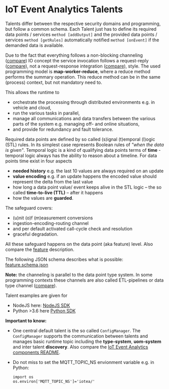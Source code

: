<!---
  Copyright (c) 2021 Bosch.IO GmbH

  This Source Code Form is subject to the terms of the Mozilla Public
  License, v. 2.0. If a copy of the MPL was not distributed with this
  file, You can obtain one at https://mozilla.org/MPL/2.0/.

  SPDX-License-Identifier: MPL-2.0
-->

# IoT Event Analytics Talents

Talents differ between the respective security domains and programming, but follow a common schema. Each Talent just has to define its required data points / services `method [addOutput]` and the provided data points / services `method [getRules]` automatically notified `method [onEvent]` if the demanded data is available.

Due to the fact that everything follows a non-blocking channeling ([compare](https://www.enterpriseintegrationpatterns.com/patterns/messaging/MessageChannel.html)) IO concept the service invocation follows a request-reply ([compare](https://www.enterpriseintegrationpatterns.com/patterns/messaging/RequestReply.html)), not a request-response integration ([compare](https://www.enterpriseintegrationpatterns.com/patterns/messaging/EncapsulatedSynchronousIntegration.html)), style. The used programming model is __map-worker-reduce__, where a reduce method performs the summary operation. This reduce method can be in the same (process) context, but not mandatory need to.

This allows the runtime to

- orchestrate the processing through distributed environments e.g. in vehicle and cloud,
- run the various tasks in parallel,
- manage all communications and data transfers between the various parts of the system e.g. managing off- and online situations,
- and provide for redundancy and fault tolerance.

Required data points are defined by so called (s)ignal (t)emporal (l)ogic (STL) rules. In its simplest case represents Boolean rules of _"when the data is given"_. Temporal logic is a kind of qualifying data points terms of __time__ - temporal logic always has the ability to reason about a timeline. For data points time exist in four aspects

- __needed history__ e.g. the last 10 values are always required on an update
- __value encoding__ e.g. if an update happens the encoded value should represent the delta from the last value
- how long a data point value/ event keeps alive in the STL logic – the so called __time-to-live (TTL)__ – after it happens
- how the values are __guarded__.

The safeguard covers:

- (u)nit (o)f (m)easurement conversions
- ingestion-encoding-routing channel
- and per default activated  call-cycle check and resolution
- graceful degradation.

All these safeguard happens on the data point (aka feature) level. Also compare the [feature](FEATURE_README.md) description.

The following JSON schema describes what is possible: [feature.schema.json](https://github.com/GENIVI/iot-event-analytics/resources/feature.schema.json)

__Note:__ the channeling is parallel to the data point type system.  In some programming contexts these channels are also called ETL-pipelines or data type channel ([compare](https://www.enterpriseintegrationpatterns.com/patterns/messaging/DatatypeChannel.html)).

Talent examples are given for

- NodeJS here: [NodeJS SDK](https://github.com/GENIVI/iot-event-analytics/src/sdk/javascript/examples)
- Python >3.6 here [Python SDK](https://github.com/GENIVI/iot-event-analytics/src/sdk/python)

__Important to know:__

- One central default talent is the so called `ConfigManager`. The `ConfigManager` supports the communication between talents and manages basic runtime topic including the __type-system__, __uom-system__ and inter talent __discovery__. Also compare the [IoT Event Analytics components README](./iotea-components.md).
- Do not miss to set the MQTT_TOPIC_NS envionment variable e.g. in Python:

  ```code
  import os
  os.environ['MQTT_TOPIC_NS']='iotea/'
  ```

